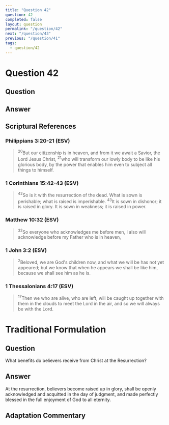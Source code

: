```yaml
---
title: "Question 42"
question: 42
completed: false
layout: question
permalink: "/question/42"
next: "/question/43"
previous: "/question/41"
tags:
  - question/42
---
```

# Question 42

## Question


## Answer


## Scriptural References
### Philippians 3:20-21 (ESV)
> <sup>20</sup>But our citizenship is in heaven, and from it we await a Savior, the Lord Jesus Christ,
> <sup>21</sup>who will transform our lowly body to be like his glorious body, by the power that enables him even to subject all things to himself.

### 1 Corinthians 15:42-43 (ESV)
> <sup>42</sup>So is it with the resurrection of the dead. What is sown is perishable; what is raised is imperishable.
> <sup>43</sup>It is sown in dishonor; it is raised in glory. It is sown in weakness; it is raised in power.

### Matthew 10:32 (ESV)
> <sup>32</sup>So everyone who acknowledges me before men, I also will acknowledge before my Father who is in heaven,

### 1 John 3:2 (ESV)
> <sup>2</sup>Beloved, we are God's children now, and what we will be has not yet appeared; but we know that when he appears we shall be like him, because we shall see him as he is.

### 1 Thessalonians 4:17 (ESV)
> <sup>17</sup>Then we who are alive, who are left, will be caught up together with them in the clouds to meet the Lord in the air, and so we will always be with the Lord.

# Traditional Formulation
## Question
What benefits do believers receive from Christ at the Resurrection?

## Answer
At the resurrection, believers become raised up in glory, shall be openly acknowledged and acquitted in the day of judgment, and made perfectly blessed in the full enjoyment of God to all eternity.

## Adaptation Commentary
